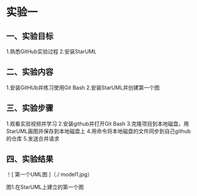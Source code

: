 # 实验一

## 一、实验目标 

1.熟悉GitHub实验过程
2.安装StarUML

## 二、实验内容

1.安装GitHUb并练习使用Git Bash
2.安装StarUML并创建第一个图

## 三、实验步骤

1.观看实验视频并学习
2.安装github并打开Git Bash
3.克隆项目到本地磁盘，用StarUML画图并保存到本地磁盘上
4.用命令将本地磁盘的文件同步到自己github的仓库
5.发送合并请求

## 四、实验结果

！[ 第一个UML图 ]（./ model1.jpg）

图1.在StarUML上建立的第一个图
